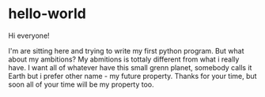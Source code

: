 # hello-world
Hi everyone!

I'm are sitting here and trying to write my first python program. But what about my ambitions? My abmitions is tottaly different from what i really have. I want all of whatever have this small grenn planet, somebody calls it Earth but i prefer other name - my future property. Thanks for your time, but soon all of your time will be my property too.
